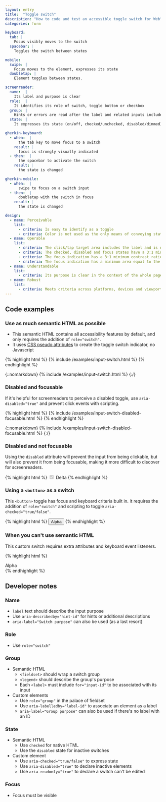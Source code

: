 ```yaml
---
layout: entry
title:  "Toggle switch"
description: "How to code and test an accessible toggle switch for Web"
categories: form

keyboard:
  tab: |
    Focus visibly moves to the switch
  spacebar: |
    Toggles the switch between states

mobile:
  swipe: |
    Focus moves to the element, expresses its state
  doubletap: |
    Element toggles between states.

screenreader:
  name:  |
    Its label and purpose is clear
  role:  |
    It identifies its role of switch, toggle button or checkbox
  group: |
    Hints or errors are read after the label and related inputs include a group name (ex: Account settings)
  state: |
    It expresses its state (on/off, checked/unchecked, disabled/dimmed)

gherkin-keyboard: 
  - when:  |
      the tab key to move focus to a switch
    result: |
      focus is strongly visually indicated
  - then:  |
      the spacebar to activate the switch
    result: |
      the state is changed

gherkin-mobile:
  - when:  |
      swipe to focus on a switch input
  - then:  |
      doubletap with the switch in focus
    result: |
      the state is changed

design:
  - name: Perceivable
    list:
      - criteria: Is easy to identify as a toggle
      - criteria: Color is not used as the only means of conveying state (on/off/checked/unchecked)
  - name: Operable
    list:
      - criteria: The click/tap target area includes the label and is no smaller than 44x44px
      - criteria: The checked, disabled and focus states have a 3:1 minimum contrast ratio against default
      - criteria: The focus indication has a 3:1 minimum contrast ratio against adjacent elements
      - criteria: The focus indication has a minimum area equal to the width of the element and 2px in height
  - name: Understandable
    list:
      - criteria: Its purpose is clear in the context of the whole page
  - name: Robust
    list:
      - criteria: Meets criteria across platforms, devices and viewports
---
```


## Code examples

### Use as much semantic HTML as possible

- This semantic HTML contains all accessibility features by default, and only requires the addition of `role="switch"`. 
- It uses [CSS pseudo attributes](https://github.com/tmobile/magentaA11y/blob/main/_sass/modules/_input-switch.scss) to create the toggle switch indicator, no Javascript

{% highlight html %}
{% include /examples/input-switch.html %}
{% endhighlight %}

{::nomarkdown}
<example>
{% include /examples/input-switch.html %}
</example>
{:/}

### Disabled and focusable

If it's helpful for screenreaders to perceive a disabled toggle, use `aria-disabled="true"` and prevent click events with scripting.

{% highlight html %}
{% include /examples/input-switch-disabled-focusable.html %}
{% endhighlight %}

{::nomarkdown}
<example>
{% include /examples/input-switch-disabled-focusable.html %}
</example>
{:/}

### Disabled and not focusable

Using the `disabled` attribute will prevent the input from being clickable, but will also prevent it from being focusable, making it more difficult to discover for screenreaders.

{% highlight html %}
<input type="checkbox"
        role="switch"
        id="deltaSwitch"
        disabled
        checked>
<label for="deltaSwitch">Delta</label>
{% endhighlight %}

### Using a `<button>` as a switch

This `<button>` toggle has focus and keyboard criteria built in. It requires the addition of `role="switch"` and scripting to toggle `aria-checked="true/false"`.

{% highlight html %}
<button role="switch" aria-checked="true">
  Alpha
</button>
{% endhighlight %}

### When you can't use semantic HTML

This custom switch requires extra attributes and keyboard event listeners.

{% highlight html %}
<div role="switch" tabindex="0" aria-checked="true">
  Alpha
</div>
{% endhighlight %}

## Developer notes

### Name

- `label` text should describe the input purpose
- Use `aria-describedby="hint-id"` for hints or additional descriptions
- `aria-label="Switch purpose"` can also be used (as a last resort)

### Role

- Use `role="switch"`

### Group

- Semantic HTML
    - `<fieldset>` should wrap a switch group
    - `<legend>` should describe the group's purpose
    - Each `<label>` must include `for="input-id"` to be associated with its input
- Custom elements
    - Use `role="group"` in the palace of fieldset
    - Use `aria-labelledby="label-id"` to associate an element as a label
    - `aria-label="Group purpose"` can also be used if there's no label with an ID

### State

- Semantic HTML
    - Use `checked` for native HTML
    - Use the `disabled` state for inactive switches
- Custom element
    - Use `aria-checked="true/false"` to express state
    - Use `aria-disabled="true"` to declare inactive elements
    - Use `aria-readonly="true"` to declare a switch can't be edited

### Focus

- Focus must be visible